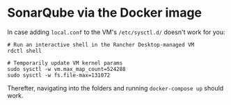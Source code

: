 # SonarQube via the Docker image

In case adding `local.conf` to the VM's `/etc/sysctl.d/` doesn't work for you:

```text
# Run an interactive shell in the Rancher Desktop-managed VM
rdctl shell

# Temporarily update VM kernel params
sudo sysctl -w vm.max_map_count=524288
sudo sysctl -w fs.file-max=131072
```

Therefter, navigating into the folders and running `docker-compose up` should work.
